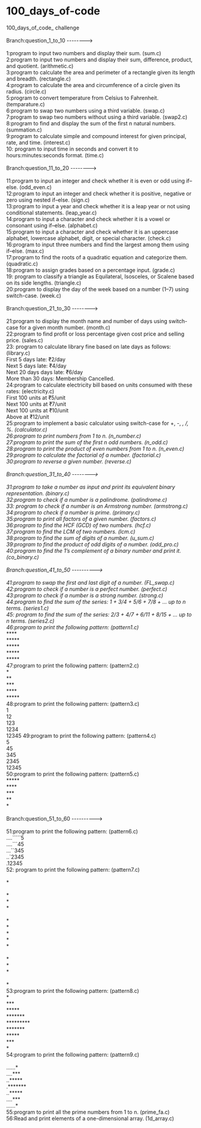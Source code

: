 # 100_days_of-code
100_days_of_code_ challenge    
<br>Branch:question_1_to_10 -------->  <br>
<br>1:program to input two numbers and display their sum.                                                                                 (sum.c)   
2:program to input two numbers and display their sum, difference, product, and quotient.                                                  (arithmetic.c)   
3:program to calculate the area and perimeter of a rectangle given its length and breadth.                                                (rectangle.c)    
4:program to calculate the area and circumference of a circle given its radius.                                                           (circle.c) 
<br>5:program to convert temperature from Celsius to Fahrenheit.                                                                          (temparature.c)     
6:program to swap two numbers using a third variable.                                                                                     (swap.c)   
7:program to swap two numbers without using a third variable.                                                                             (swap2.c)
<br>8:program to find and display the sum of the first n natural numbers.                                                                 (summation.c)   
9:program to calculate simple and compound interest for given principal, rate, and time.                                                  (interest.c) 
<br>10: program to input time in seconds and convert it to hours:minutes:seconds format.                                                  (time.c)   
<br> Branch:question_11_to_20 --------> <br>
<br>11:program to input an integer and check whether it is even or odd using if–else.                                                     (odd_even.c)   
12:program to input an integer and check whether it is positive, negative or zero using nested if–else.                                   (sign.c)  
13:program to input a year and check whether it is a leap year or not using conditional statements.                                       (leap_year.c)
<br>14:program to input a character and check whether it is a vowel or consonant using if–else.                                           (alphabet.c)
<br>15:program to input a character and check whether it is an uppercase alphabet, lowercase alphabet, digit, or special character.       (check.c) 
<br>16:program to input three numbers and find the largest among them using if–else.                                                      (max.c)
<br>17:program to find the roots of a quadratic equation and categorize them.                                                             (quadratic.c)
<br>18:program to assign grades based on a percentage input.                                                                              (grade.c)
<br>19: program to classify a triangle as Equilateral, Isosceles, or Scalene based on its side lengths.                                   (triangle.c)
<br>20:program to display the day of the week based on a number (1–7) using switch-case.                                                  (week.c) <br>
<br>Branch:question_21_to_30 -------->  <br>
<br>21:program to display the month name and number of days using switch-case for a given month number.                                   (month.c)  
22:program to find profit or loss percentage given cost price and selling price.                                                          (sales.c)  
23: program to calculate library fine based on late days as follows:                                                                      (library.c)
<br>First 5 days late: ₹2/day   
    Next 5 days late: ₹4/day  
    Next 20 days days late: ₹6/day 
<br>More than 30 days: Membership Cancelled. 
<br>24:program to calculate electricity bill based on units consumed with these rates:                                                     (electricity.c) 
  <br> First 100 units at ₹5/unit 
 <br>Next 100 units at ₹7/unit
 <br>Next 100 units at ₹10/unit
 <br>Above at ₹12/unit 
<br>25:program to implement a basic calculator using switch-case for +, -, *, /, %.                                                        (calculator.c) 
<br>26:program to print numbers from 1 to n.                                                                                               (n_number.c) 
<br>27:program to print the sum of the first n odd numbers.                                                                                (n_odd.c) 
<br>28:program to print the product of even numbers from 1 to n.                                                                           (n_even.c)  
29:program to calculate the factorial of a number.                                                                                         (factorial.c) 
<br>30:program to reverse a given number.                                                                                                  (reverse.c)  
<br>Branch:question_31_to_40 -------->  <br>                                                                                                                     
31:program to take a number as input and print its equivalent binary representation.                                                       (binary.c)
<br>32:program to check if a number is a palindrome.                                                                                       (palindrome.c)
<br>33: program to check if a number is an Armstrong number.                                                                               (armstrong.c)
<br>34:program to check if a number is prime.                                                                                              (primary.c)
<br>35:program to print all factors of a given number.                                                                                     (factors.c)
<br>36:program to find the HCF (GCD) of two numbers.                                                                                       (hcf.c)
<br>37:program to find the LCM of two numbers.                                                                                             (lcm.c)
<br>38:program to find the sum of digits of a number.                                                                                      (u_sum.c)
<br>39:program to find the product of odd digits of a number.                                                                              (odd_pro.c)
<br>40:program to find the 1’s complement of a binary number and print it.                                                                 (co_binary.c) <br>
<br>Branch:question_41_to_50 ----------> <br>
<br>41:program to swap the first and last digit of a number.                                                                               (FL_swap.c)
<br>42:program to check if a number is a perfect number.                                                                                   (perfect.c)
<br>43:program to check if a number is a strong number.                                                                                    (strong.c)
<br>44:program to find the sum of the series: 1 + 3/4 + 5/6 + 7/8 + … up to n terms.                                                       (series1.c)
<br>45: program to find the sum of the series: 2/3 + 4/7 + 6/11 + 8/15 + ... up to n terms.                                                (series2.c)
<br>46:program to print the following pattern:                                                                                             (pattern1.c)
<br>*****
<br>*****
<br>*****
<br>*****
<br>*****
<br>47:program to print the following pattern:                                                                                             (pattern2.c)
<br>*
<br>**
<br>***
<br>****
<br>*****
<br>48:program to print the following pattern:                                                                                             (pattern3.c)
<br>1
<br>12
<br>123
<br>1234
<br>12345
49:program to print the following pattern:                                                                                                  (pattern4.c)
<br>5
<br>45
<br>345
<br>2345
<br>12345
<br>50:program to print the following pattern:                                                                                              (pattern5.c)
<br>*****
<br>****
<br>***
<br>**
<br>*
<br><br>Branch:question_51_to_60 ----------> <br>
<br>51:program to print the following pattern:                                                                                         (pattern6.c) 
<br>....`````5
<br>....```45
<br>...``345
<br>..`2345
<br>.12345
<br>52: program to print the following pattern:                                                                                        (pattern7.c)
<br>
<br>*
<br>
<br>*
<br>*
<br>*
<br>
<br>*
<br>*
<br>*
<br>*
<br>*
<br>
<br>*
<br>*
<br>*
<br>
<br>*
<br>53:program to print the following pattern:                                                                                         (pattern8.c)
<br>*
<br>***
<br>*****
<br>*******
<br>*********
<br>*******
<br>*****
<br>***
<br>*
<br>54:program to print the following pattern:                                                                                          (pattern9.c)
<br><br>......*
<br>....***
<br>..*****
<br>.*******
<br>..*****
<br>....***
<br>......*
<br>55:program to print all the prime numbers from 1 to n.                                                                              (prime_fa.c)
<br>56:Read and print elements of a one-dimensional array.                                                                              (1d_array.c)




